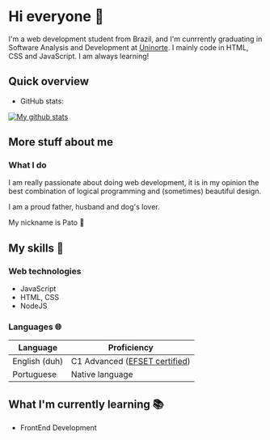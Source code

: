 # Hi everyone :wave:

I'm a web development student from Brazil, and I'm cunrrently graduating in Software Analysis and Development at [Uninorte](https://www.uninorteac.edu.br/).
I mainly code in HTML, CSS and JavaScript. I am always learning!

## Quick overview
* GitHub stats:  
<a href="https://github.com/anuraghazra/github-readme-stats">
  <img align="center" src="https://github-readme-stats.anuraghazra1.vercel.app/api?username=renatopejon&show_icons=true&line_height=27&include_all_commits=true" alt="My github stats" />
</a>  



## More stuff about me


### What I do

I am really passionate about doing web development, it is in my opinion the best combination of logical programming and
(sometimes) beautiful design.

I am a proud father, husband and dog's lover.

My nickname is Pato 🦆

## My skills 📜

### Web technologies

- JavaScript
- HTML, CSS
- NodeJS

### Languages 🌐

| Language      | Proficiency                                                               |
| ------------- | ------------------------------------------------------------------------- |
| English (duh) | C1 Advanced ([EFSET certified](https://efset.org/cert/Yv9Yyq))            |
| Portuguese    | Native language                                                           |

## What I'm currently learning 📚

- FrontEnd Development
